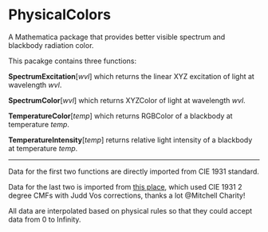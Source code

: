 # PhysicalColors
A Mathematica package that provides better visible spectrum and blackbody radiation color.

This pacakge contains three functions:

**SpectrumExcitation**[*wvl*] which returns the linear XYZ excitation of light at wavelength *wvl*.

**SpectrumColor**[*wvl*] which returns XYZColor of light at wavelength *wvl*.

**TemperatureColor**[*temp*] which returns RGBColor of a blackbody at temperature *temp*.

**TemperatureIntensity**[*temp*] returns relative light intensity of a blackbody at temperature *temp*.

----

Data for the first two functions are directly imported from CIE 1931 standard.

Data for the last two is imported from [this place](http://www.vendian.org/mncharity/dir3/blackbody/), which used CIE 1931 2 degree CMFs with Judd Vos corrections, thanks a lot @Mitchell Charity!

All data are interpolated based on physical rules so that they could accept data from 0 to Infinity.
